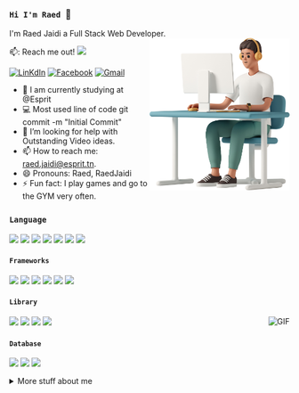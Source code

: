 ### `Hi I'm Raed `👋  

I'm Raed Jaidi a Full Stack Web Developer.
<img align="right" width="50%" src="https://github.com/Dedpy/Dedpy/raw/main/Boy%20working.png" alt="Raedjd-freelancer" style="max-width: 100%;">

📫: Reach me out! <img src="https://raw.githubusercontent.com/ShahriarShafin/ShahriarShafin/main/Assets/handshake.gif" width="100px" style="max-width: 100%;">

<a href="https://www.linkedin.com/in/raed-jaidi/" rel="nofollow"><img src="https://img.shields.io/badge/LinkedIn-0077B5?style=for-the-badge&logo=linkedin&logoColor=white" alt="LinKdIn"></a>
<a href="https://www.facebook.com/raed.jaidy.9/" rel="nofollow"><img src="https://img.shields.io/badge/Facebook-1877F2?style=for-the-badge&logo=facebook&logoColor=white" alt="Facebook"></a>
<a href="mailto:raed.jaidi@esprit.tn?subject=Hola%20Sumanth"><img src="https://camo.githubusercontent.com/2e31b0d0e07e5431ee3f85689b488016d52a4fb97e523ae497023a9746e2e52e/68747470733a2f2f696d672e736869656c64732e696f2f62616467652f676d61696c2d2532334431343833362e7376673f267374796c653d666f722d7468652d6261646765266c6f676f3d676d61696c266c6f676f436f6c6f723d7768697465" alt="Gmail" data-canonical-src="https://img.shields.io/badge/gmail-%23D14836.svg?&amp;style=for-the-badge&amp;logo=gmail&amp;logoColor=white" style="max-width: 100%;"></a>




- 🔭 I am currently studying at @Esprit
- 💻 Most used line of code git commit -m "Initial Commit"
- 🤔 I’m looking for help with Outstanding Video ideas.
- 📫 How to reach me: raed.jaidi@esprit.tn.
- 😄 Pronouns: Raed, RaedJaidi
- ⚡  Fun fact: I play games and go to the GYM very often.

### `Language`

<a href="#" rel="nofollow"><img src="https://img.shields.io/badge/C-00599C?style=for-the-badge&logo=c&logoColor=white"></a>
<a href="#" rel="nofollow"><img src="https://img.shields.io/badge/JavaScript-323330?style=for-the-badge&logo=javascript&logoColor=F7DF1E"></a>
<a href="#" rel="nofollow"><img src="https://img.shields.io/badge/TypeScript-007ACC?style=for-the-badge&logo=typescript&logoColor=white"></a>
<a href="#" rel="nofollow"><img src="https://img.shields.io/badge/Java-ED8B00?style=for-the-badge&logo=java&logoColor=white"></a>
<a href="#" rel="nofollow"><img src="https://img.shields.io/badge/Python-FFD43B?style=for-the-badge&logo=python&logoColor=blu"></a>
<a href="#" rel="nofollow"><img src="https://img.shields.io/badge/HTML5-E34F26?style=for-the-badge&logo=html5&logoColor=white"></a>
<a href="#" rel="nofollow"><img src="https://img.shields.io/badge/CSS3-1572B6?style=for-the-badge&logo=css3&logoColor=white"></a>

#### `Frameworks` 


<a href="#" rel="nofollow"><img src="https://img.shields.io/badge/Angular-DD0031?style=for-the-badge&logo=angular&logoColor=white"></a>
<a href="#" rel="nofollow"><img src="https://img.shields.io/badge/Express.js-000000?style=for-the-badge&logo=express&logoColor=white"></a>
<a href="#" rel="nofollow"><img src="https://img.shields.io/badge/Bootstrap-563D7C?style=for-the-badge&logo=bootstrap&logoColor=white"></a>
<a href="#" rel="nofollow"><img src="https://img.shields.io/badge/Spring_Boot-F2F4F9?style=for-the-badge&logo=spring-boot"></a>
<a href="#" rel="nofollow"><img src="https://img.shields.io/badge/Django-092E20?style=for-the-badge&logo=django&logoColor=green"></a>
<a href="#" rel="nofollow"><img src="https://img.shields.io/badge/.NET-512BD4?style=for-the-badge&logo=dotnet&logoColor=white"></a>

#### `Library` 

<a href="#" rel="nofollow"><img src="https://img.shields.io/badge/React-20232A?style=for-the-badge&logo=react&logoColor=61DAFB"></a>
<a href="#" rel="nofollow"><img src="https://img.shields.io/badge/Redux-593D88?style=for-the-badge&logo=redux&logoColor=white"></a>
<a href="#" rel="nofollow"><img src="https://img.shields.io/badge/Socket.io-010101?&style=for-the-badge&logo=Socket.io&logoColor=white"></a>
<a href="#" rel="nofollow"><img src="https://img.shields.io/badge/jQuery-0769AD?style=for-the-badge&logo=jquery&logoColor=white"></a>
<img align="right" alt="GIF" height="160px" src="https://camo.githubusercontent.com/fa22a95c9000d4e4914bc5de9fb94adde07fc0123f0f91ed0f2c3b7bd0240fcb/68747470733a2f2f6f63746f6465782e6769746875622e636f6d2f696d616765732f6461667470756e6b746f6361742d74686f6d61732e676966" data-canonical-src="https://octodex.github.com/images/daftpunktocat-thomas.gif" style="max-width: 100%;">

####  `Database`

<a href="#" rel="nofollow"><img src="https://img.shields.io/badge/MySQL-005C84?style=for-the-badge&logo=mysql&logoColor=white"></a>
<a href="#" rel="nofollow"><img src="https://img.shields.io/badge/MongoDB-4EA94B?style=for-the-badge&logo=mongodb&logoColor=white"></a>
<a href="#" rel="nofollow"><img src="https://img.shields.io/badge/Neo4j-018bff?style=for-the-badge&logo=neo4j&logoColor=white"></a>


<details>
 <summary>More stuff about me </summary>

#### `Profile Visits`

 ![visitor badge](https://visitor-badge.glitch.me/badge?page_id=Raedjd)
  

 #### `Github Stats`
 
![Anurag's GitHub stats](https://activity-graph.herokuapp.com/graph?username=Raedjd&amp;bg_color=1F222E&amp;color=F8D866&amp;line=F85D7F&amp;point=FFFFFF&amp;hide_border=true" style="max-width: 100%;)   
 <p dir="auto"><a href="https://github.com/Raedjd/github-readme-activity-graph"><img alt="Raed Jaidi's Activity Graph" src="https://camo.githubusercontent.com/6661b2aa77702749d2c28f3e4acfadbb82aa0b38c5ea2b792badea1b5d4a211c/68747470733a2f2f64656e766572636f646572312d61637469766974792d67726170682e6865726f6b756170702e636f6d2f67726170682f3f757365726e616d653d546168656e7942454c47554954482662675f636f6c6f723d31463232324526636f6c6f723d463844383636266c696e653d46383544374626706f696e743d46464646464626686964655f626f726465723d74727565" data-canonical-src="https://denvercoder1-activity-graph.herokuapp.com/graph/?username=Raedjd&amp;bg_color=1F222E&amp;color=F8D866&amp;line=F85D7F&amp;point=FFFFFF&amp;hide_border=true" style="max-width: 100%;"></a></p>
<div align="center">
 
![Anurag's GitHub stats](https://github-readme-stats.vercel.app/api?username=Raedjd&hide=contribs,prs&theme=tokyonight)

![Anurag's GitHub stats](https://github-readme-streak-stats.herokuapp.com/?user=Raedjd&amp;theme=tokyonight)
 
 ![Anurag's GitHub stats](https://github-readme-stats.vercel.app/api/top-langs/?username=Raedjd&amp;theme=tokyonight)

 <h3 dir="auto"><a id="user-content-this-week-i-spent-my-time-on--" class="anchor" aria-hidden="true" href="#this-week-i-spent-my-time-on--"><svg class="octicon octicon-link" viewBox="0 0 16 16" version="1.1" width="16" height="16" aria-hidden="true"><path fill-rule="evenodd" d="M7.775 3.275a.75.75 0 001.06 1.06l1.25-1.25a2 2 0 112.83 2.83l-2.5 2.5a2 2 0 01-2.83 0 .75.75 0 00-1.06 1.06 3.5 3.5 0 004.95 0l2.5-2.5a3.5 3.5 0 00-4.95-4.95l-1.25 1.25zm-4.69 9.64a2 2 0 010-2.83l2.5-2.5a2 2 0 012.83 0 .75.75 0 001.06-1.06 3.5 3.5 0 00-4.95 0l-2.5 2.5a3.5 3.5 0 004.95 4.95l1.25-1.25a.75.75 0 00-1.06-1.06l-1.25 1.25a2 2 0 01-2.83 0z"></path></svg></a>This week I spent my time on  <animated-image data-catalyst=""><a target="_blank" rel="noopener noreferrer" href="https://camo.githubusercontent.com/63d722931c1acc52675c1dda6e92309da815e41feaf8674a5bfa9ad354c45452/68747470733a2f2f6d656469612e67697068792e636f6d2f6d656469612f5376517a6b545162335a774b636a3151544f2f67697068792e676966" data-target="animated-image.originalLink" hidden=""><img src="https://camo.githubusercontent.com/63d722931c1acc52675c1dda6e92309da815e41feaf8674a5bfa9ad354c45452/68747470733a2f2f6d656469612e67697068792e636f6d2f6d656469612f5376517a6b545162335a774b636a3151544f2f67697068792e676966" width="40" data-canonical-src="https://media.giphy.com/media/SvQzkTQb3ZwKcj1QTO/giphy.gif" style="max-width: 100%;" data-target="animated-image.originalImage" hidden=""></a>
      <span class="AnimatedImagePlayer" data-target="animated-image.player">
        <a data-target="animated-image.replacedLink" class="AnimatedImagePlayer-images" href="https://camo.githubusercontent.com/63d722931c1acc52675c1dda6e92309da815e41feaf8674a5bfa9ad354c45452/68747470733a2f2f6d656469612e67697068792e636f6d2f6d656469612f5376517a6b545162335a774b636a3151544f2f67697068792e676966" target="_blank">
          
        
 <p dir="auto"><a href="https://github.com/Raedjd/github-readme-stats"><img src="https://camo.githubusercontent.com/f9409f30f3a44ea467ee02746f666c01fcee41b45e43d0bf8805af20db28572b/68747470733a2f2f6769746875622d726561646d652d73746174732e76657263656c2e6170702f6170692f77616b6174696d653f757365726e616d653d746168656e79267468656d653d7261646963616c" alt="Tahtouha" data-canonical-src="https://github-readme-stats.vercel.app/api/wakatime?username=Raedjd&amp;theme=radical" style="max-width: 100%;"></a></p>
 
 
 </div>
 


